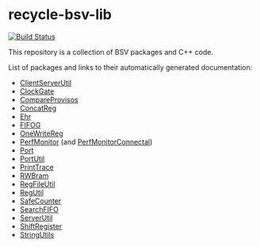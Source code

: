 recycle-bsv-lib
===============

[![Build Status](https://travis-ci.org/csail-csg/recycle-bsv-lib.svg?branch=master)](https://travis-ci.org/csail-csg/recycle-bsv-lib)

This repository is a collection of BSV packages and C++ code.

List of packages and links to their automatically generated documentation:
* [ClientServerUtil](doc/markdown/ClientServerUtil.md)
* [ClockGate](doc/markdown/ClockGate.md)
* [CompareProvisos](doc/markdown/CompareProvisos.md)
* [ConcatReg](doc/markdown/ConcatReg.md)
* [Ehr](doc/markdown/Ehr.md)
* [FIFOG](doc/markdown/FIFOG.md)
* [OneWriteReg](doc/markdown/OneWriteReg.md)
* [PerfMonitor](doc/markdown/PerfMonitor.md) (and [PerfMonitorConnectal](doc/markdown/PerfMonitorConnectal.md))
* [Port](doc/markdown/Port.md)
* [PortUtil](doc/markdown/PortUtil.md)
* [PrintTrace](doc/markdown/PrintTrace.md)
* [RWBram](doc/markdown/RWBram.md)
* [RegFileUtil](doc/markdown/RegFileUtil.md)
* [RegUtil](doc/markdown/RegUtil.md)
* [SafeCounter](doc/markdown/SafeCounter.md)
* [SearchFIFO](doc/markdown/SearchFIFO.md)
* [ServerUtil](doc/markdown/ServerUtil.md)
* [ShiftRegister](doc/markdown/ShiftRegister.md)
* [StringUtils](doc/markdown/StringUtils.md)

